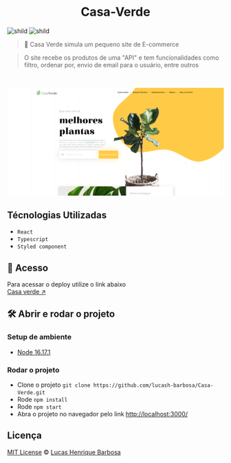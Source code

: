<div align="center">
	<h1>Casa-Verde</h1>
</div>


![shild](https://img.shields.io/github/repo-size/lucash-barbosa/Casa-Verde)
![shild](https://img.shields.io/github/last-commit/lucash-barbosa/Casa-Verde)

> 🌱 Casa Verde simula um pequeno site de E-commerce

> O site recebe os produtos de uma "API" e tem funcionalidades como filtro, ordenar por, envio de email para o usuário, entre outros

<br>

![](https://github.com/lucash-barbosa/Casa-Verde/blob/master/screencapture.png)

## Técnologias Utilizadas
- `React`
- `Typescript`
- `Styled component`

## 🚀 Acesso
Para acessar o deploy utilize o link abaixo
<br>
[Casa verde ↗️](https://casa-verde-lucash.vercel.app)

## 🛠️ Abrir e rodar o projeto

### Setup de ambiente
- [Node 16.17.1](https://nodejs.org/en/)

### Rodar o projeto
- Clone o projeto `git clone https://github.com/lucash-barbosa/Casa-Verde.git`
- Rode `npm install`
- Rode `npm start`
- Abra o projeto no navegador pelo link <a href="http://localhost:3000/">http://localhost:3000/</a>

## Licença

[MIT License](./LICENSE) © [Lucas Henrique Barbosa](https://github.com/lucash-barbosa/)
